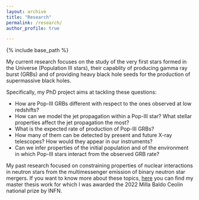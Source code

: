 ```yaml
---
layout: archive
title: "Research"
permalink: /research/
author_profile: true

---
```


{% include base_path %}

My current research focuses on the study of the very first stars formed in the Universe (Population III stars), their capablity of producing gamma ray burst (GRBs) and of providing heavy black hole seeds for the production of supermassive black holes. 

Specifically, my PhD project aims at tackling these questions:

* How are Pop-III GRBs different with respect to the ones observed at low
redshifts?
* How can we model the jet propagation within a Pop-III star? What stellar
properties affect the jet propagation the most?
* What is the expected rate of production of Pop-III GRBs?
* How many of them can be detected by present and future X-ray telescopes?
How would they appear in our instruments?
* Can we infer properties of the initial population and of the environment
in which Pop-III stars interact from the observed GRB rate?

My past research focused on constraining properties of nuclear interactions in neutron stars from the multimessenger emission of binary neutron star mergers. If you want to know more about these topics, [here](/files/Tesi_Magistrale_Paiella.pdf) you can find my master thesis work for which I was awarded the 2022 Milla Baldo Ceolin national prize by INFN.